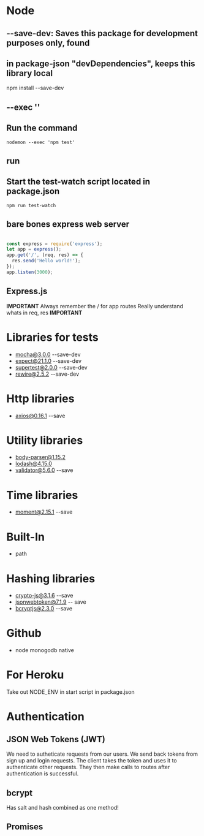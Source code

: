 # Node

## --save-dev: Saves this package for development purposes only, found
##  in package-json "devDependencies", keeps this library local
npm install <lib-name> --save-dev

## --exec '<name>'
## Run the command <name>
`nodemon --exec 'npm test'`

## run
## Start the test-watch script located in package.json
`npm run test-watch`

## bare bones express web server
```javascript

const express = require('express');
let app = express();
app.get('/', (req, res) => {
  res.send('Hello world!');
});
app.listen(3000);
```

## Express.js
**IMPORTANT**
Always remember the / for app routes
Really understand whats in req, res
**IMPORTANT**

# Libraries for tests
- mocha@3.0.0 --save-dev
- expect@21.1.0 --save-dev
- supertest@2.0.0 --save-dev
- rewire@2.5.2 --save-dev

# Http libraries
- axios@0.16.1 --save

# Utility libraries
- body-parser@1.15.2
- lodash@4.15.0
- validator@5.6.0 --save

# Time libraries
- moment@2.15.1 --save

# Built-In
- path

# Hashing libraries
- crypto-js@3.1.6 --save
- jsonwebtoken@7.1.9 -- save
- bcryptjs@2.3.0 --save

# Github
- node monogodb native

# For Heroku
Take out NODE_ENV in start script in package.json

# Authentication
## JSON Web Tokens (JWT)
We need to autheticate requests from our users.
We send back tokens from sign up and login requests.
The client takes the token and uses it to authenticate other requests.
They then make calls to routes after authentication is successful.

## bcrypt
Has salt and hash combined as one method!

## Promises